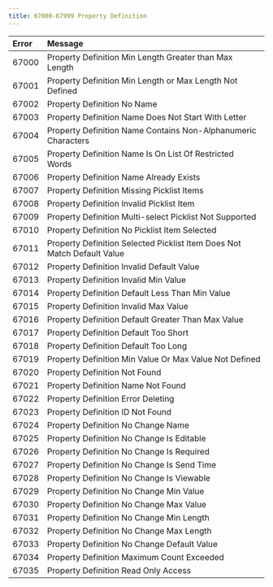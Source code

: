 ```yaml
---
title: 67000-67999 Property Definition
---
```

<table class="table table-hover">
<thead align="left">
<tr>
<th>Error</th>
<th>Message</th>
</tr>
</thead>
<tbody>
<tr>
<td>67000</td>
<td>Property Definition Min Length Greater than Max Length</td>
</tr>
<tr>
<td>67001</td>
<td>Property Definition Min Length or Max Length Not Defined</td>
</tr>
<tr>
<td>67002</td>
<td>Property Definition No Name</td>
</tr>
<tr>
<td>67003</td>
<td>Property Definition Name Does Not Start With Letter</td>
</tr>
<tr>
<td>67004</td>
<td>Property Definition Name Contains Non-Alphanumeric Characters</td>
</tr>
<tr>
<td>67005</td>
<td>Property Definition Name Is On List Of Restricted Words</td>
</tr>
<tr>
<td>67006</td>
<td>Property Definition Name Already Exists</td>
</tr>
<tr>
<td>67007</td>
<td>Property Definition Missing Picklist Items</td>
</tr>
<tr>
<td>67008</td>
<td>Property Definition Invalid Picklist Item</td>
</tr>
<tr>
<td>67009</td>
<td>Property Definition Multi-select Picklist Not Supported</td>
</tr>
<tr>
<td>67010</td>
<td>Property Definition No Picklist Item Selected</td>
</tr>
<tr>
<td>67011</td>
<td>Property Definition Selected Picklist Item Does Not Match Default Value</td>
</tr>
<tr>
<td>67012</td>
<td>Property Definition Invalid Default Value</td>
</tr>
<tr>
<td>67013</td>
<td>Property Definition Invalid Min Value</td>
</tr>
<tr>
<td>67014</td>
<td>Property Definition Default Less Than Min Value</td>
</tr>
<tr>
<td>67015</td>
<td>Property Definition Invalid Max Value</td>
</tr>
<tr>
<td>67016</td>
<td>Property Definition Default Greater Than Max Value</td>
</tr>
<tr>
<td>67017</td>
<td>Property Definition Default Too Short</td>
</tr>
<tr>
<td>67018</td>
<td>Property Definition Default Too Long</td>
</tr>
<tr>
<td>67019</td>
<td>Property Definition Min Value Or Max Value Not Defined</td>
</tr>
<tr>
<td>67020</td>
<td>Property Definition Not Found</td>
</tr>
<tr>
<td>67021</td>
<td>Property Definition Name Not Found</td>
</tr>
<tr>
<td>67022</td>
<td>Property Definition Error Deleting</td>
</tr>
<tr>
<td>67023</td>
<td>Property Definition ID Not Found</td>
</tr>
<tr>
<td>67024</td>
<td>Property Definition No Change Name</td>
</tr>
<tr>
<td>67025</td>
<td>Property Definition No Change Is Editable</td>
</tr>
<tr>
<td>67026</td>
<td>Property Definition No Change Is Required</td>
</tr>
<tr>
<td>67027</td>
<td>Property Definition No Change Is Send Time</td>
</tr>
<tr>
<td>67028</td>
<td>Property Definition No Change Is Viewable</td>
</tr>
<tr>
<td>67029</td>
<td>Property Definition No Change Min Value</td>
</tr>
<tr>
<td>67030</td>
<td>Property Definition No Change Max Value</td>
</tr>
<tr>
<td>67031</td>
<td>Property Definition No Change Min Length</td>
</tr>
<tr>
<td>67032</td>
<td>Property Definition No Change Max Length</td>
</tr>
<tr>
<td>67033</td>
<td>Property Definition No Change Default Value</td>
</tr>
<tr>
<td>67034</td>
<td>Property Definition Maximum Count Exceeded</td>
</tr>
<tr>
<td>67035</td>
<td>Property Definition Read Only Access</td>
</tr>
</tbody>
</table>